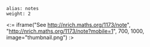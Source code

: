 ````
alias: notes
weight: 2
````

<:= iframe("See http://nrich.maths.org/1173/note", "http://nrich.maths.org/1173/note?mobile=1", 700, 1000, image="thumbnail.png") :>